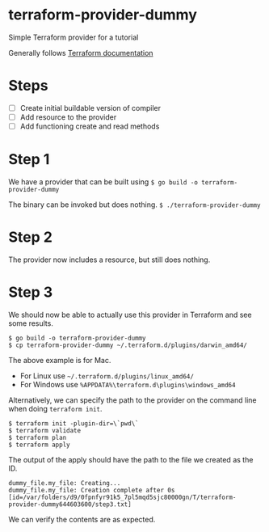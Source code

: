 # terraform-provider-dummy
Simple Terraform provider for a tutorial

Generally follows [Terraform documentation](https://www.terraform.io/docs/extend/writing-custom-providers.html)

# Steps

- [ ] Create initial buildable version of compiler
- [ ] Add resource to the provider
- [ ] Add functioning create and read methods

# Step 1

We have a provider that can be built using
`$ go build -o terraform-provider-dummy`

The binary can be invoked but does nothing.
`$ ./terraform-provider-dummy`

# Step 2

The provider now includes a resource, but still does nothing.

# Step 3

We should now be able to actually use this provider in Terraform and
see some results.

```
$ go build -o terraform-provider-dummy
$ cp terraform-provider-dummy ~/.terraform.d/plugins/darwin_amd64/
```

The above example is for Mac.
* For Linux use `~/.terraform.d/plugins/linux_amd64/`
* For Windows use `%APPDATA%\terraform.d\plugins\windows_amd64`

Alternatively, we can specify the path to the provider on the command line when doing `terraform init`.

```
$ terraform init -plugin-dir=\`pwd\`
$ terraform validate
$ terraform plan
$ terraform apply
```

The output of the apply should have the path to the file we created as the ID.
```
dummy_file.my_file: Creating...
dummy_file.my_file: Creation complete after 0s [id=/var/folders/d9/0fpnfyr91k5_7pl5mqd5sjc80000gn/T/terraform-provider-dummy644603600/step3.txt]
```

We can verify the contents are as expected.

